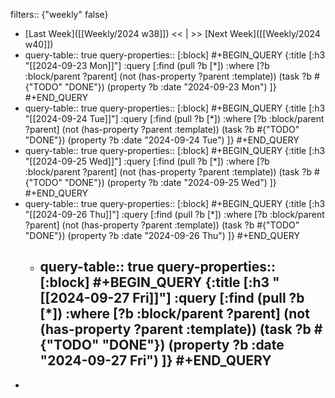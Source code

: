 filters:: {"weekly" false}

- [Last Week]([[Weekly/2024 w38]]) << | >> [Next Week]([[Weekly/2024 w40]])
- query-table:: true
  query-properties:: [:block]
  #+BEGIN_QUERY
  {:title [:h3 "[[2024-09-23 Mon]]"]
  :query [:find (pull ?b [*])
       :where
       [?b :block/parent ?parent]
       (not (has-property ?parent :template))
       (task ?b #{"TODO" "DONE"})
       (property ?b :date "2024-09-23 Mon")
  ]}
  #+END_QUERY
- query-table:: true
  query-properties:: [:block]
  #+BEGIN_QUERY
  {:title [:h3 "[[2024-09-24 Tue]]"]
  :query [:find (pull ?b [*])
       :where
       [?b :block/parent ?parent]
       (not (has-property ?parent :template))
       (task ?b #{"TODO" "DONE"})
       (property ?b :date "2024-09-24 Tue")
  ]}
  #+END_QUERY
- query-table:: true
  query-properties:: [:block]
  #+BEGIN_QUERY
  {:title [:h3 "[[2024-09-25 Wed]]"]
  :query [:find (pull ?b [*])
       :where
       [?b :block/parent ?parent]
       (not (has-property ?parent :template))
       (task ?b #{"TODO" "DONE"})
       (property ?b :date "2024-09-25 Wed")
  ]}
  #+END_QUERY
- query-table:: true
  query-properties:: [:block]
  #+BEGIN_QUERY
  {:title [:h3 "[[2024-09-26 Thu]]"]
  :query [:find (pull ?b [*])
       :where
       [?b :block/parent ?parent]
       (not (has-property ?parent :template))
       (task ?b #{"TODO" "DONE"})
       (property ?b :date "2024-09-26 Thu")
  ]}
  #+END_QUERY
	- query-table:: true
	  query-properties:: [:block]
	  #+BEGIN_QUERY
	  {:title [:h3 "[[2024-09-27 Fri]]"]
	  :query [:find (pull ?b [*])
	       :where
	       [?b :block/parent ?parent]
	       (not (has-property ?parent :template))
	       (task ?b #{"TODO" "DONE"})
	       (property ?b :date "2024-09-27 Fri")
	  ]}
	  #+END_QUERY
		-
-